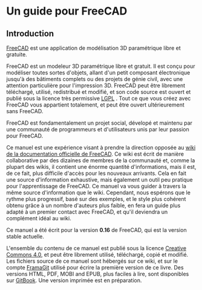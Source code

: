 # Un guide pour FreeCAD



## Introduction

[FreeCAD](https://www.freecadweb.org/?lang=fr) est une application de modélisation 3D paramétrique libre et gratuite.

FreeCAD est un modeleur 3D paramétrique libre et gratuit. Il est conçu pour modéliser toutes sortes d'objets, allant d'un petit composant électronique jusqu'à des bâtiments complets ou des projets de génie civil, avec une attention particulière pour l'impression 3D. FreeCAD peut être librement téléchargé, utilisé, redistribué et modifié, et son code source est ouvert et publié sous la licence très permissive [LGPL](https://fr.wikipedia.org/wiki/GNU_Lesser_General_Public_License) . Tout ce que vous créez avec FreeCAD vous appartient totalement, et peut être ouvert ultérieurement sans FreeCAD.

FreeCAD est fondamentalement un projet social, dévelopé et maintenu par une communauté de programmeurs et d'utilisateurs unis par leur passion pour FreeCAD.

Ce manuel est une expérience visant à prendre la direction opposée au [wiki de la documentation officielle de FreeCAD](http://www.freecadweb.org/wiki/index.php?title=Main_Page/fr). Ce wiki est écrit de manière collaborative par des dizaines de membres de la communauté et, comme la plupart des wikis, il contient une énorme quantité d'informations, mais il est, de ce fait, plus difficile d'accès pour les nouveaux arrivants. Cela en fait une source d'information exhaustive, mais également un outil peu pratique pour l'apprentissage de FreeCAD. Ce manuel va vous guider à travers la même source d'information que le wiki. Cependant, nous espérons que le rythme plus progressif, basé sur des exemples, et le style plus cohérent obtenu grâce à un nombre d'auteurs plus faible, en fera un guide plus adapté à un premier contact avec FreeCAD, et qu'il deviendra un complément idéal au wiki.

Ce manuel a été écrit pour la version **0.16** de FreeCAD, qui est la version stable actuelle.

L'ensemble du contenu de ce manuel est publié sous la licence [Creative Commons 4.0](https://creativecommons.org/licenses/by/4.0/deed.fr), et peut être librement utilisé, téléchargé, copié et modifié. Les fichiers source de ce manuel sont hébergés sur ce wiki, et sur le compte [FramaGit](https://framagit.org/freecad-france/FreeCAD-manual) utilisé pour écrire la première version de ce livre. Des versions HTML, PDF, MOBI and EPUB, plus faciles à lire, sont disponibles sur [GitBook](https://www.gitbook.com/book/wood-galaxy/un-guide-pour-freecad). Une version imprimée est en préparation.
